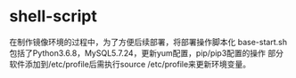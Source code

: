 # shell-script
在制作镜像环境的过程中，为了方便后续部署，将部署操作脚本化
base-start.sh
  包括了Python3.6.8，MySQL5.7.24，更新yum配置，pip/pip3配置的操作
   部分软件添加到/etc/profile后需执行source /etc/profile来更新环境变量。
